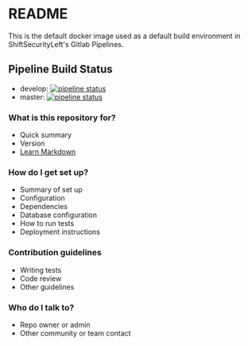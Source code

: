 # README #

This is the default docker image used as a default build environment in ShiftSecurityLeft's Gitlab Pipelines.

## Pipeline Build Status

* develop: [![pipeline status](https://gitlab.com/shiftsecurityleft/pipeline/docker-pipeline/badges/develop/pipeline.svg)](https://gitlab.com/shiftsecurityleft/pipeline/docker-pipeline/commits/develop)
* master:  [![pipeline status](https://gitlab.com/shiftsecurityleft/pipeline/docker-pipeline/badges/master/pipeline.svg)](https://gitlab.com/shiftsecurityleft/pipeline/docker-pipeline/commits/master)

### What is this repository for? ###

* Quick summary
* Version
* [Learn Markdown](https://bitbucket.org/tutorials/markdowndemo)

### How do I get set up? ###

* Summary of set up
* Configuration
* Dependencies
* Database configuration
* How to run tests
* Deployment instructions

### Contribution guidelines ###

* Writing tests
* Code review
* Other guidelines

### Who do I talk to? ###

* Repo owner or admin
* Other community or team contact